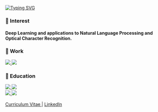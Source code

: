 
<!--
**phuongnt197/phuongnt197** is a ✨ _special_ ✨ repository because its `README.md` (this file) appears on your GitHub profile.

Here are some ideas to get you started:

- 🔭 I’m currently working on ...
- 🌱 I’m currently learning ...
- 👯 I’m looking to collaborate on ...
- 🤔 I’m looking for help with ...
- 💬 Ask me about ...
- 📫 How to reach me: ...
- 😄 Pronouns: ...
- ⚡ Fun fact: ...
-->
[![Typing SVG](https://readme-typing-svg.herokuapp.com?font=Fira+Code&duration=3000&pause=1000&random=false&width=435&lines=Thu+Phuong+Nguyen;Computer+Science+Student;Natural+Language+Processing;AI%2F+Deep+Learning)](https://git.io/typing-svg)

### 🌱 Interest

#### Deep Learning and applications to Natural Language Processing and Optical Character Recognition.

### 🔭 Work

<a href="https://sites.google.com/view/mvllab">
<img src="https://img.shields.io/badge/ Interactive Multimodal Machine Learning lab Graduate Student @ UNIST (2024 ~ 2026)-EADBC6?style=for-the-badge"/>  
</a>

<a href="https://mijungk.github.io/starlab/">
<img src="https://img.shields.io/badge/ STAR LAB Research Intern @ UNIST (2023 ~ 2024)-EADBC6?style=for-the-badge"/>  
</a>


### 🏫 Education  

<a href="https://www.unist.ac.kr">
  <img src="https://img.shields.io/badge/M.Sc. Computer Science and Engineering (2024~2026) - UNIST-001c54?style=for-the-badge"/>  
<img src="https://img.shields.io/badge/B.Sc. Computer Science and Engineering and Industrial Engineering (2020~2024) - UNIST-001c54?style=for-the-badge"/>  
</a>
<br>
<a href="https://admg-intl.unist.ac.kr/study-at-unist/scholarships/">
<img src="https://img.shields.io/badge/ UNIST Korean Government Scholarship Recipient -002C5F?style=for-the-badge&logo=&logoColor=white"/>  
</a>
<a href="https://admu-intl.unist.ac.kr/info/scholarships/">
<img src="https://img.shields.io/badge/ UNIST Global Dream Scholarship Recipient -002C5F?style=for-the-badge&logo=&logoColor=white"/>  
</a>
<br>
<br>

<a href="https://drive.google.com/file/d/1ph6_jGxaj4zf7zAEO3IMSfuAmxnPq7zb/view?usp=sharing">
  Curriculum Vitae
</a>
|
<a href="www.linkedin.com/in/phuongnt197">
  LinkedIn
</a>
